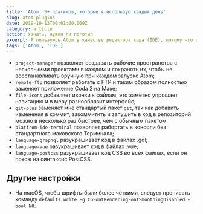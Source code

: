 ```yaml
---
title: 'Atom: 5+ плагинов, которые я использую каждый день'
slug: atom-plugins
date: 2019-10-13T00:01:00.000Z
category: article
action: Узнать, нужен ли логотип
excerpt: Я пользуюсь Atom в качестве редактора кода (IDE), потому что он простой и гибкий в настройках внешнего вида и функциональности. Важная часть любого IDE — это расширители, то есть плагины или их ещё называют пакетами. В этой заметке — все плагины, которыми я пользуюсь каждый день.
tags: ['Atom', 'IDE']
---
```


- `project-manager` позволяет создавать рабочие пространства с несколькими проектами в каждом и сохранять их, чтобы не восстанавливать вручную при каждом запуске Atom;
- `remote-ftp` позволяет работать с FTP и таким образом полностью заменяет приложение Coda 2 на Маке;
- `file-icons` добавляет иконки к файлам, это заметно упрощает навигацию и в меру разнообразит интерфейс;
- `git-plus` заменяет мне стандартый пакет `git`, так как добавить изменения в коммит, закоммитить и запушить в код в репозиторий можно в несколько раз быстрее, чем с обычным пакетом.
- `platfrom-ide-terminal` позволяет рабортать в консоли без стандартного маковского Терминала;
- `language-graphql` разукрашивает код в файлах .gql;
- `language-vue` разукрашивает код в файлах .vue;
- `language-postcss` разукрашивает код CSS во всех файлах, если он похож на синтаксис PostCSS.

## Другие настройки

 - На macOS, чтобы шрифты были более чёткими, следует прописать команду `defaults write -g CGFontRenderingFontSmoothingDisabled -bool NO`.
